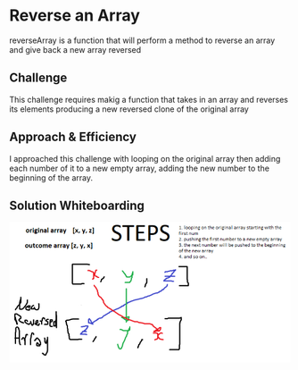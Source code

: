 # Reverse an Array

reverseArray is a function that will perform a method to reverse an array and give back a new array reversed  

## Challenge

This challenge requires makig a function that takes in an array and reverses its elements producing a new reversed clone of the original array 

## Approach & Efficiency

I approached this challenge with looping on the original array then adding each number of it to a new empty array, adding the new number to the beginning of the array.

## Solution Whiteboarding
![whiteboarding](cc01.PNG)